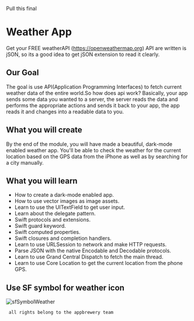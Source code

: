 Pull this final 

#  Weather App
Get your FREE weatherAPI (https://openweathermap.org)
API are written is jSON, so its a good idea to get jSON extension to read it clearly.

## Our Goal
The goal is use API(Application Programming Interfaces) to fetch current weather data of the entire world.So how does api work? Basically, your app sends some data you wanted to a server, the server reads the data and performs the appropriate actions and sends it back to your app, the app reads it and changes into a readable data to you.
 


## What you will create

By the end of the module, you will have made a beautiful, dark-mode enabled weather app. You'll be able to check the weather for the current location based on the GPS data from the iPhone as well as by searching for a city manually. 

## What you will learn

* How to create a dark-mode enabled app.
* How to use vector images as image assets.
* Learn to use the UITextField to get user input. 
* Learn about the delegate pattern.
* Swift protocols and extensions. 
* Swift guard keyword. 
* Swift computed properties.
* Swift closures and completion handlers.
* Learn to use URLSession to network and make HTTP requests.
* Parse JSON with the native Encodable and Decodable protocols. 
* Learn to use Grand Central Dispatch to fetch the main thread.
* Learn to use Core Location to get the current location from the phone GPS. 

## Use SF symbol for weather icon 

![sfSymbolWeather](https://user-images.githubusercontent.com/25602777/173201820-8fc31dbf-c0c7-4b90-8072-dd2da1563b5a.png)

`` 
all rights belong to the appbrewery team
``
